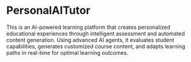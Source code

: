 # PersonalAITutor
This is an AI-powered learning platform that creates personalized educational experiences through intelligent assessment and automated content generation. Using advanced AI agents, it evaluates student capabilities, generates customized course content, and adapts learning paths in real-time for optimal learning outcomes.
